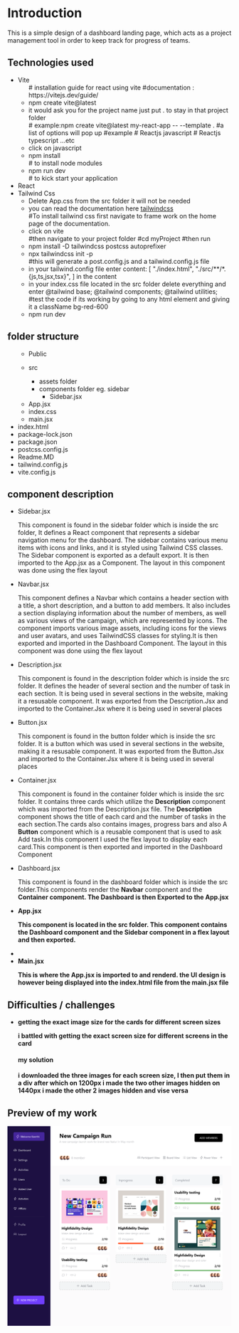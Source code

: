 <h1>Introduction</h1>
<p>This is a simple design of a dashboard landing page, which acts as a project management tool in order to keep track for progress of teams. </p>

<h2>Technologies used</h2>
<ul>
<li>Vite
<ul>
# installation guide for react using vite  
#documentation : https://vitejs.dev/guide/
<li>npm create vite@latest</li>
<li>it would ask you for the project name  just put . to stay in that project folder</li>
# example:npm create vite@latest my-react-app -- --template . 
#a list of options will pop up 
#example
# Reactjs javascript
# Reactjs typescript ...etc
<li>click on javascript</li>
<li>npm install</li>
# to install node modules 
<li>npm run dev</li>
# to kick start your application
</ul>
</li>
<li>React</li>
<li>Tailwind Css
<ul>
<li>Delete App.css from the src folder it will not be needed</li>
<li>you can read the documentation here <a href="https://tailwindcss.com/docs">tailwindcss</a></li>
#To install tailwind css first navigate to frame work on the home page of the documentation.
<li>click on vite</li>
#then navigate to your project folder
#cd myProject 
#then run
<li>npm install -D tailwindcss postcss autoprefixer </li>
<li>npx tailwindcss init -p </li>
#this will generate a post.config.js and a tailwind.config.js file
<li>in your tailwind.config file enter content: [
    "./index.html",
    "./src/**/*.{js,ts,jsx,tsx}",
  ] in the content</li>
  <li>
  in your index.css file located in the src folder delete everything and enter @tailwind base;
@tailwind components;
@tailwind utilities;
  </li>
  #test the code if its working by going to any html element and giving it a className bg-red-600
  <li>npm run dev </li>
</ul>
</li>

</ul>

<h2>folder structure</h2>
<ul>
<ul>
<li>Public </li>
</ul>
<ul>
<li>src</li>
<ul>
<li>assets folder</li>
<li>components folder eg. sidebar
<ul>
<li>Sidebar.jsx</li>
</ul>
</li>
</ul>
<li>App.jsx</li>
<li>index.css</li>
<li>main.jsx</li>
</ul>
<li>index.html</li>
<li>package-lock.json</li>
<li>package.json</li>
<li>postcss.config.js</li>
<li>Readme.MD</li>
<li>tailwind.config.js</li>
<li>vite.config.js</li>
</ul>

<h2>component description</h2>
<ul>
<li> Sidebar.jsx 
<p>This component is found in the sidebar folder which is inside the src folder, It  defines a React component  that represents a sidebar navigation menu for the dashboard. The sidebar contains various menu items with icons and links, and it is styled using Tailwind CSS classes. The Sidebar component is exported as a default export. It is then imported to the App.jsx as a Component. The layout in this component was done using the flex layout</p>
</li>
<li>Navbar.jsx
<p>This component defines a Navbar which contains a header section with a title, a short description, and a button to add members. It also includes a section displaying information about the number of members, as well as various views of the campaign, which are represented by icons.  The component imports various image assets, including icons for the views and user avatars, and uses TailwindCSS classes for styling.It is then exported and imported in the Dashboard Component. The layout in this component was done using the flex layout </p>
</li>
<li>Description.jsx
<p>This component is found in the description folder which is inside the src folder. It defines the header of several section and the number of task in each section. It is being used in several sections in the website, making it a resusable component. It was exported from the Description.Jsx and imported to the Container.Jsx where it is being used in several places</p></li>
<li> Button.jsx
<p>This component is found in the button folder which is inside the src folder. It is a button which was used in several sections in the website, making it a resusable component. It was exported from the Button.Jsx and imported to the Container.Jsx where it is being used in several places</p>
</li>
<li>
Container.jsx
<p>
This component is found in the container folder which is inside the src folder. It contains three cards which utilize the <strong>Description</strong> component which was imported from the Description.jsx file. The <strong>Description</strong> component shows the title of each card and the number of tasks in the each section.The cards also contains images, progress bars and also A <strong>Button</strong> component which is a reusable component that is used to ask Add task.In this component I used the flex layout to display each card.This component is then exported and imported in the Dashboard Component
</p>

</li>
<li>Dashboard.jsx
<p>This component is found in the dashboard folder which is inside the src folder.This components render the <strong>Navbar</strong> component and the <strong>Container<strong> component. The <strong>Dashboard</strong> is then Exported to the <strong>App.jsx</strong>
</p>
</li>
<li>
App.jsx 
<p>This component is located in the src folder. This component contains the <strong>Dashboard</strong> component and the <strong>Sidebar</strong> component in a flex layout  and then exported.
</p>
<li>
<li>
Main.jsx
<p>This is where the <strong>App.jsx</strong> is imported to and renderd. the UI design is however being displayed into the <strong>index.html</strong> file from the main.jsx file</p>
</li>
</ul>
 <h2> Difficulties / challenges</h2>
 <ul>
 <li>getting the exact image size for the cards for different screen sizes
 <p>i battled with getting the exact screen size for different screens in the card </p>
 <h4>my solution </h4>
 <p>i downloaded the three images for each screen size, I then put them in a div after which on 1200px i made the two other images hidden on 1440px i made the other 2 images hidden and vise versa</p>
 </li>
 </ul>
<h2>Preview of my work</h2>
<img src='./src/assets/site.png' alt='live site'/>
